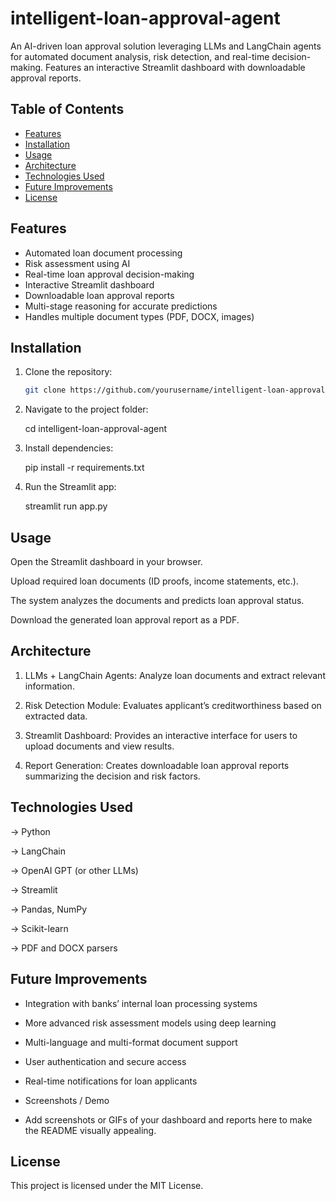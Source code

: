 # intelligent-loan-approval-agent
An AI-driven loan approval solution leveraging LLMs and LangChain agents for automated document analysis, risk detection, and real-time decision-making. Features an interactive Streamlit dashboard with downloadable approval reports.


## Table of Contents
- [Features](#features)
- [Installation](#installation)
- [Usage](#usage)
- [Architecture](#architecture)
- [Technologies Used](#technologies-used)
- [Future Improvements](#future-improvements)
- [License](#license)

## Features
- Automated loan document processing
- Risk assessment using AI
- Real-time loan approval decision-making
- Interactive Streamlit dashboard
- Downloadable loan approval reports
- Multi-stage reasoning for accurate predictions
- Handles multiple document types (PDF, DOCX, images)

## Installation
1. Clone the repository:
   ```bash
   git clone https://github.com/yourusername/intelligent-loan-approval-agent.git

2. Navigate to the project folder:
   
   cd intelligent-loan-approval-agent
   
4. Install dependencies:

   pip install -r requirements.txt

5. Run the Streamlit app:

   streamlit run app.py

## Usage

Open the Streamlit dashboard in your browser.

Upload required loan documents (ID proofs, income statements, etc.).

The system analyzes the documents and predicts loan approval status.

Download the generated loan approval report as a PDF.

## Architecture

1) LLMs + LangChain Agents: Analyze loan documents and extract relevant information.

2) Risk Detection Module: Evaluates applicant’s creditworthiness based on extracted data.

3) Streamlit Dashboard: Provides an interactive interface for users to upload documents and view results.

4) Report Generation: Creates downloadable loan approval reports summarizing the decision and risk factors.

## Technologies Used

-> Python

-> LangChain

-> OpenAI GPT (or other LLMs)

-> Streamlit

-> Pandas, NumPy

-> Scikit-learn

-> PDF and DOCX parsers

## Future Improvements

- Integration with banks’ internal loan processing systems

- More advanced risk assessment models using deep learning

- Multi-language and multi-format document support

- User authentication and secure access

- Real-time notifications for loan applicants

- Screenshots / Demo

- Add screenshots or GIFs of your dashboard and reports here to make the README visually appealing.

## License

This project is licensed under the MIT License.
